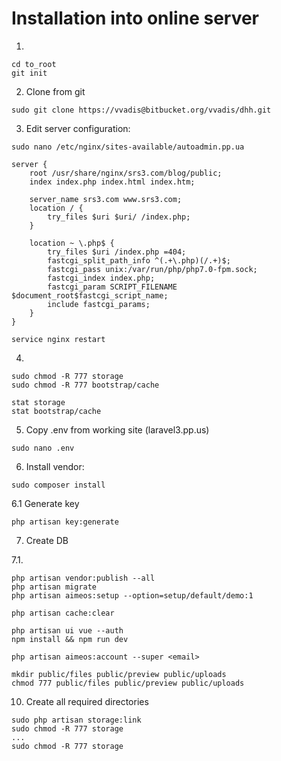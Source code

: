 # Installation into online server
1.
````
cd to_root
git init
````
2. Clone from git
````
sudo git clone https://vvadis@bitbucket.org/vvadis/dhh.git
````

3. Edit server configuration:
````
sudo nano /etc/nginx/sites-available/autoadmin.pp.ua

server {
    root /usr/share/nginx/srs3.com/blog/public;
    index index.php index.html index.htm;

    server_name srs3.com www.srs3.com;
    location / {
        try_files $uri $uri/ /index.php;
    }

    location ~ \.php$ {
        try_files $uri /index.php =404;
        fastcgi_split_path_info ^(.+\.php)(/.+)$;
        fastcgi_pass unix:/var/run/php/php7.0-fpm.sock;
        fastcgi_index index.php;
        fastcgi_param SCRIPT_FILENAME $document_root$fastcgi_script_name;
        include fastcgi_params;
    }
}

service nginx restart
````
4. 
````
sudo chmod -R 777 storage
sudo chmod -R 777 bootstrap/cache

stat storage
stat bootstrap/cache
````
5. Copy .env from working site
(laravel3.pp.us)
````
sudo nano .env
````

6. Install vendor:
````
sudo composer install
````

6.1 Generate key
````
php artisan key:generate
````
7. Create DB

7.1. 
````
php artisan vendor:publish --all
php artisan migrate
php artisan aimeos:setup --option=setup/default/demo:1

php artisan cache:clear

php artisan ui vue --auth
npm install && npm run dev

php artisan aimeos:account --super <email>

mkdir public/files public/preview public/uploads
chmod 777 public/files public/preview public/uploads
````
10. Create all required directories
````
sudo php artisan storage:link
sudo chmod -R 777 storage
...
sudo chmod -R 777 storage
````

